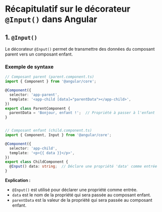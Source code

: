 # Récapitulatif sur le décorateur `@Input()` dans Angular

## 1. `@Input()`

Le décorateur `@Input()` permet de transmettre des données du composant parent vers un composant enfant.

### Exemple de syntaxe
```typescript
// Composant parent (parent.component.ts)
import { Component } from '@angular/core';

@Component({
  selector: 'app-parent',
  template: '<app-child [data]="parentData"></app-child>',
})
export class ParentComponent {
  parentData = 'Bonjour, enfant !';  // Propriété à passer à l'enfant
}


// Composant enfant (child.component.ts)
import { Component, Input } from '@angular/core';

@Component({
  selector: 'app-child',
  template: '<p>{{ data }}</p>',
})
export class ChildComponent {
  @Input() data: string;  // Déclare une propriété 'data' comme entrée
}
```

**Explication :**
- `@Input()` est utilisé pour déclarer une propriété comme entrée.
- `data` est le nom de la propriété qui sera passée au composant enfant.
- `parentData` est la valeur de la propriété qui sera passée au composant enfant.

